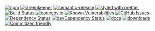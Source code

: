 [![npm](https://img.shields.io/npm/v/npm-dep-graph.svg)](https://www.npmjs.com/package/npm-dep-graph)
[![Greenkeeper](https://badges.greenkeeper.io/arlac77/npm-dep-graph.svg)](https://greenkeeper.io/)
[![semantic-release](https://img.shields.io/badge/%20%20%F0%9F%93%A6%F0%9F%9A%80-semantic--release-e10079.svg)](https://github.com/arlac77/npm-dep-graph)
[![styled with prettier](https://img.shields.io/badge/styled_with-prettier-ff69b4.svg)](https://github.com/prettier/prettier)
[![Build Status](https://secure.travis-ci.org/arlac77/npm-dep-graph.png)](http://travis-ci.org/arlac77/npm-dep-graph)
[![codecov.io](http://codecov.io/github/arlac77/npm-dep-graph/coverage.svg?branch=master)](http://codecov.io/github/arlac77/npm-dep-graph?branch=master)
[![Known Vulnerabilities](https://snyk.io/test/github/arlac77/npm-dep-graph/badge.svg)](https://snyk.io/test/github/arlac77/npm-dep-graph)
[![GitHub Issues](https://img.shields.io/github/issues/arlac77/npm-dep-graph.svg?style=flat-square)](https://github.com/arlac77/npm-dep-graph/issues)
[![Dependency Status](https://david-dm.org/arlac77/npm-dep-graph.svg)](https://david-dm.org/arlac77/npm-dep-graph)
[![devDependency Status](https://david-dm.org/arlac77/npm-dep-graph/dev-status.svg)](https://david-dm.org/arlac77/npm-dep-graph#info=devDependencies)
[![docs](http://inch-ci.org/github/arlac77/npm-dep-graph.svg?branch=master)](http://inch-ci.org/github/arlac77/npm-dep-graph)
[![downloads](http://img.shields.io/npm/dm/npm-dep-graph.svg?style=flat-square)](https://npmjs.org/package/npm-dep-graph)
[![Commitizen friendly](https://img.shields.io/badge/commitizen-friendly-brightgreen.svg)](http://commitizen.github.io/cz-cli/)
